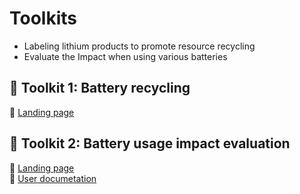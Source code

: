 # Toolkits
* Labeling lithium products to promote resource recycling
* Evaluate the Impact when using various batteries  

## :hammer: Toolkit 1: Battery recycling
:link: [Landing page]([https://google.com](https://storymaps.arcgis.com/stories/2006a91575e24392820666473f43ac2a))  

## :hammer: Toolkit 2: Battery usage impact evaluation
:link: [Landing page](https://google.com)  
:closed_book: [User documetation](https://google.com)

